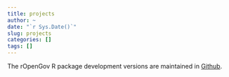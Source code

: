 ```yaml
---
title: projects
author: ~
date: "`r Sys.Date()`"
slug: projects
categories: []
tags: []
---
```


The rOpenGov R package development versions are maintained in [Github](https://github.com/ropengov/).

